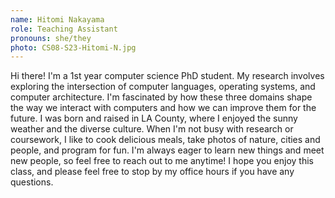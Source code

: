 ```yaml
---
name: Hitomi Nakayama
role: Teaching Assistant
pronouns: she/they
photo: CS08-S23-Hitomi-N.jpg
---
```


Hi there! I'm a 1st year computer science PhD student. My research involves exploring the intersection of computer languages, operating systems, and computer architecture. I'm fascinated by how these three domains shape the way we interact with computers and how we can improve them for the future. I was born and raised in LA County, where I enjoyed the sunny weather and the diverse culture. When I'm not busy with research or coursework, I like to cook delicious meals, take photos of nature, cities and people, and program for fun. I'm always eager to learn new things and meet new people, so feel free to reach out to me anytime! I hope you enjoy this class, and please feel
free to stop by my office hours if you have any questions.
